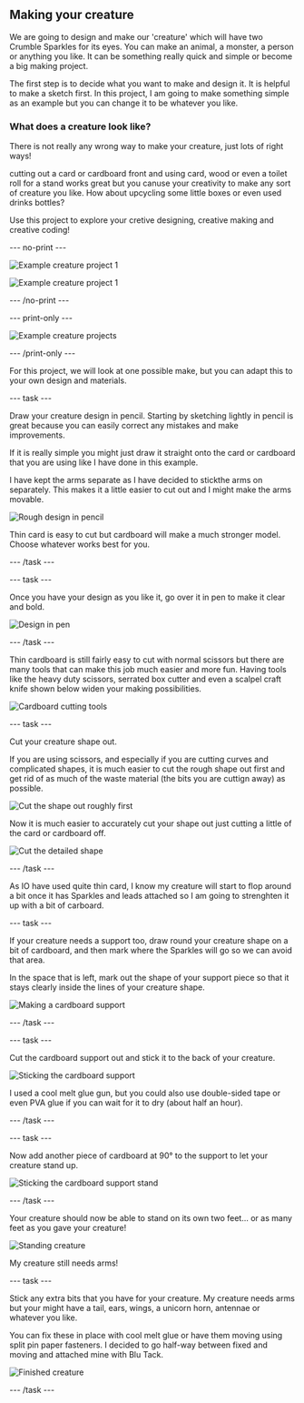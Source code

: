 ## Making your creature

We are going to design and make our 'creature' which will have two Crumble Sparkles for its eyes. You can make an animal, a monster, a person or anything you like. It can be something really quick and simple or become a big making project.

The first step is to decide what you want to make and design it. It is helpful to make a sketch first. In this project, I am going to make something simple as an example but you can change it to be whatever you like.

### What does a creature look like?

There is not really any wrong way to make your creature, just lots of right ways!

cutting out a card or cardboard front and using card, wood or even a toilet roll for a stand works great but you canuse your creativity to make any sort of creature you like. How about upcycling some little boxes or even used drinks bottles?

Use this project to explore your cretive designing, creative making and creative coding!

--- no-print ---

![Example creature project 1](images/sparkleCreature_projectExample2.gif)

![Example creature project 1](images/sparkleCreature_projectExample3.gif)

--- /no-print ---

--- print-only ---

![Example creature projects](images/sparkleCreature_projectExamples.png)

--- /print-only ---

For this project, we will look at one possible make, but you can adapt this to your own design and materials.

--- task ---

Draw your creature design in pencil. Starting by sketching lightly in pencil is great because you can easily correct any mistakes and make improvements.

If it is really simple you might just draw it straight onto the card or cardboard that you are using like I have done in this example.

I have kept the arms separate as I have decided to stickthe arms on separately. This makes it a little easier to cut out and I might make the arms movable.

![Rough design in pencil](images/designPencilDraft.png)

Thin card is easy to cut but cardboard will make a much stronger model. Choose whatever works best for you.

--- /task ---

--- task ---

Once you have your design as you like it, go over it in pen to make it clear and bold.

![Design in pen](images/designPen.png)

--- /task ---

Thin cardboard is still fairly easy to cut with normal scissors but there are many tools that can make this job much easier and more fun. Having tools like the heavy duty scissors, serrated box cutter and even a scalpel craft knife shown below widen your making possibilities.

![Cardboard cutting tools](images/cuttingTools.png)

--- task ---

Cut your creature shape out.

If you are using scissors, and especially if you are cutting curves and complicated shapes, it is much easier to cut the rough shape out first and get rid of as much of the waste material (the bits you are cuttign away) as possible.

![Cut the shape out roughly first](images/cutoutRough.png)

Now it is much easier to accurately cut your shape out just cutting a little of the card or cardboard off.

![Cut the detailed shape](images/cutoutDetail.png)

--- /task ---

As IO have used quite thin card, I know my creature will start to flop around a bit once it has Sparkles and leads attached so I am going to strenghten it up with a bit of carboard.

--- task ---

If your creature needs a support too, draw round your creature shape on a bit of cardboard, and then mark where the Sparkles will go so we can avoid that area.

In the space that is left, mark out the shape of your support piece so that it stays clearly inside the lines of your creature shape.

![Making a cardboard support](images/cardboardSupportPlan.png)

--- /task ---

--- task ---

Cut the cardboard support out and stick it to the back of your creature. 

![Sticking the cardboard support](images/cardboardSupport1.png)

I used a cool melt glue gun, but you could also use double-sided tape or even PVA glue if you can wait for it to dry (about half an hour).

--- /task ---

--- task ---

Now add another piece of cardboard at 90° to the support to let your creature stand up.

![Sticking the cardboard support stand](images/cardboardSupport2.png)

--- /task ---

Your creature should now be able to stand on its own two feet... or as many feet as you gave your creature!

![Standing creature](images/creatureStanding.png)

My creature still needs arms!

--- task ---

Stick any extra bits that you have for your creature. My creature needs arms but your might have a tail, ears, wings, a unicorn horn, antennae or whatever you like.

You can fix these in place with cool melt glue or have them moving using split pin paper fasteners. I decided to go half-way between fixed and moving and attached mine with Blu Tack.

![Finished creature](images/creatureWithArms.png)

--- /task ---
